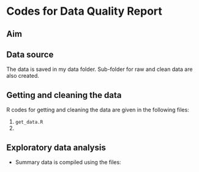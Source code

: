# Codes for Data Quality Report


## Aim 

## Data source

The data is saved in my data folder. Sub-folder for raw and clean data are also created.

## Getting and cleaning the data

R codes for getting and cleaning the data are given in the following files:

  1. `get_data.R`
  2. 

## Exploratory data analysis

- Summary data is compiled using the files:

  
